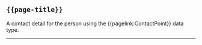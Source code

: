 ## <code>{{page-title}}</code>

A contact detail for the person using the {{pagelink:ContactPoint}} data type.

---